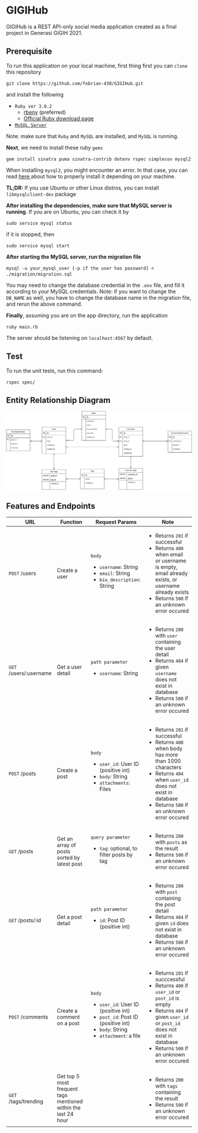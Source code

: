 # GIGIHub
GIGIHub is a REST API-only social media application created as a final project in Generasi GIGIH 2021.

## Prerequisite
To run this application on your local machine, first thing first you can `clone` this repository

	git clone https://github.com/febrian-430/GIGIHub.git

and install the following
- `Ruby ver 3.0.2` 
	- <a href="https://github.com/rbenv/rbenv"> rbenv</a> (preferred)
	- <a href="https://www.ruby-lang.org/en/downloads/"> Official Ruby download page</a>
- <a href="https://dev.mysql.com/downloads/installer/"> `MySQL Server`</a>

Note: make sure that `Ruby` and `MySQL` are installed, and `MySQL` is running. 

<b>Next</b>, we need to install these ruby `gems`

	gem install sinatra puma sinatra-contrib dotenv rspec simplecov mysql2
When installing `mysql2`, you might encounter an error. In that case, you can read <a href="https://github.com/brianmario/mysql2#installing"> here </a> about how to properly install it depending on your machine.

<b>TL;DR:</b> If you use Ubuntu or other Linux distros, you can install `libmysqlclient-dev` package
	
<b>After installing the dependencies, make sure that MySQL server is running</b>. If you are on Ubuntu, you can check it by 
	
	sudo service mysql status
if it is stopped, then

	sudo service mysql start

<b>After starting the MySQL server, run the migration file</b>
		
	mysql -u your_mysql_user [-p if the user has password] < ./migration/migration.sql
You may need to change the database credential in the `.env` file, and fill it according to your MySQL credentials.
Note: if you want to change the  `DB_NAME` as well, you have to change the database name in the migration file, and rerun the above command.

<b>Finally</b>,  assuming you are on the app directory, run the application
	
	ruby main.rb

The server should be listening on `localhost:4567` by default.
## Test
To run the unit tests, run this command:

	rspec spec/
## Entity Relationship Diagram
![alt text](https://github.com/febrian-430/GIGIHub/blob/main/blob/ERD.png)


## Features and Endpoints
| URL | Function | Request Params| Note |
| --- | --- | --- | --- |
| `POST` /users | Create a user | `body`<ul><li>`username`: String</li><li>`email`: String</li><li>`bio_description`: String</li></ul> | <ul><li>Returns `201` if successful</li><li>Returns `400` when email or username is empty, email already exists, or username already exists</li><li>Returns `500` if an unknown error occured</li></ul> |
|`GET` /users/:username|Get a user detail|`path parameter`<ul><li>`username`: String</li></ul>|<ul><li>Returns `200` with `user` containing the user detail</li><li>Returns `404` if given `username` does not exist in database</li><li>Returns `500` if an unknown error occured</li></ul>|
|`POST` /posts|Create a post|`body`<ul><li>`user_id`: User ID (positive int)</li><li>`body`: String</li><li>`attachments`: Files</li></ul>| <ul><li>Returns `201` if successful</li><li>Returns `400` when body has more than 1000 characters</li><li>Returns `404` when `user_id` does not exist in database</li><li>Returns `500` if an unknown error occured</li></ul> |
|`GET` /posts|Get an array of posts sorted by latest post|`query parameter`<ul><li>`tag`: optional, to filter posts by tag</li></ul>|<ul><li>Returns `200` with `posts` as the result</li><li>Returns `500` if an unknown error occured</li></ul>|
|`GET` /posts/:id|Get a post detail|`path parameter` <ul><li>`id`: Post ID (positive int)</li></ul>|<ul><li>Returns `200` with `post` containing the post detail</li><li>Returns `404` if given `id` does not exist in database</li><li>Returns `500` if an unknown error occured</li></ul>|
|`POST` /comments|Create a comment on a post|`body` <ul><li>`user_id`: User ID (positive int)</li><li>`post_id`: Post ID (positive int)</li><li>`body`: String</li><li>`attachment`: a file</li></ul>|<ul><li>Returns `201` if succcessful</li><li>Returns `400` if `user_id` or `post_id` is empty</li><li>Returns `404` if given `user_id` or `post_id` does not exist in database</li><li>Returns `500` if an unknown error occured|
|`GET` /tags/trending|Get top 5 most frequent tags mentioned within the last 24 hour||<ul><li>Returns `200` with `tags` containing the result</li><li>Returns `500` if an unknown error occured</li></ul>|
